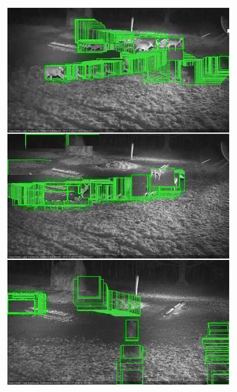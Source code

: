 ![20201127-174606-175609](in2/20201127/20201127-174606-175609_0_.jpg)
![20201127-175615-180619](in2/20201127/20201127-175615-180619_0_.jpg)
![20201127-180625-181630](in2/20201127/20201127-180625-181630_0_.jpg)
